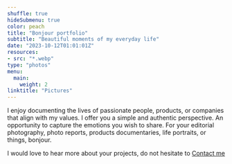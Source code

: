 ```yaml
---
shuffle: true
hideSubmenu: true
color: peach
title: "Bonjour portfolio"
subtitle: "Beautiful moments of my everyday life"
date: "2023-10-12T01:01:01Z"
resources:
- src: "*.webp"
type: "photos"
menu:
  main:
    weight: 2
linktitle: "Pictures"
---
```


I enjoy documenting the lives of passionate people, products, or companies that align with my values. I offer you a simple and authentic perspective. An opportunity to capture the emotions you wish to share.
For your editorial photography, photo reports, products documentaries, life portraits, or things, bonjour.

I would love to hear more about your projects, do not hesitate to [Contact me](mailto:hello@yannickschutz.com)
